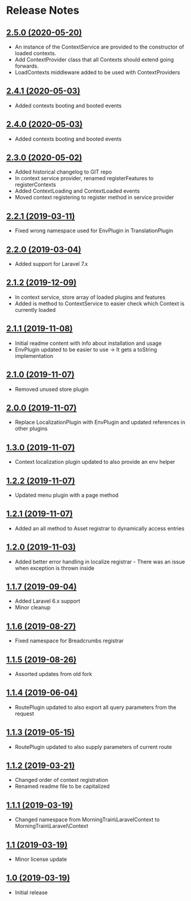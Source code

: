 # Release Notes

## [2.5.0 (2020-05-20)](https://github.com/Morning-Train/LaravelContext/compare/2.4.1...2.5.0)

- An instance of the ContextService are provided to the constructor of loaded contexts.
- Add ContextProvider class that all Contexts should extend going forwards.
- LoadContexts middleware added to be used with ContextProviders

## [2.4.1 (2020-05-03)](https://github.com/Morning-Train/LaravelContext/compare/2.4.0...2.4.1)

- Added contexts booting and booted events

## [2.4.0 (2020-05-03)](https://github.com/Morning-Train/LaravelContext/compare/2.3.0...2.4.0)

- Added contexts booting and booted events

## [2.3.0 (2020-05-02)](https://github.com/Morning-Train/LaravelContext/compare/2.2.1...2.3.0)

- Added historical changelog to GIT repo
- In context service provider, renamed registerFeatures to registerContexts
- Added ContextLoading and ContextLoaded events
- Moved context registering to register method in service provider

## [2.2.1 (2019-03-11)](https://github.com/Morning-Train/LaravelContext/compare/2.2.0...2.2.1)

- Fixed wrong namespace used for EnvPlugin in TranslationPlugin

## [2.2.0 (2019-03-04)](https://github.com/Morning-Train/LaravelContext/compare/2.1.2...2.2.0)

- Added support for Laravel 7.x

## [2.1.2 (2019-12-09)](https://github.com/Morning-Train/LaravelContext/compare/2.1.1...2.1.2)

- In context service, store array of loaded plugins and features
- Added is method to ContextService to easier check which Context is currently loaded

## [2.1.1 (2019-11-08)](https://github.com/Morning-Train/LaravelContext/compare/2.1.0...2.1.1)

- Initial readme content with info about installation and usage
- EnvPlugin updated to be easier to use -> It gets a toString implementation 

## [2.1.0 (2019-11-07)](https://github.com/Morning-Train/LaravelContext/compare/2.0.0...2.1.0)

- Removed unused store plugin

## [2.0.0 (2019-11-07)](https://github.com/Morning-Train/LaravelContext/compare/1.3.0...2.0.0)

- Replace LocalizationPlugin with EnvPlugin and updated references in other plugins

## [1.3.0 (2019-11-07)](https://github.com/Morning-Train/LaravelContext/compare/1.2.2...1.3.0)

- Context localization plugin updated to also provide an env helper 

## [1.2.2 (2019-11-07)](https://github.com/Morning-Train/LaravelContext/compare/1.2.1...1.2.2)

- Updated menu plugin with a page method

## [1.2.1 (2019-11-07)](https://github.com/Morning-Train/LaravelContext/compare/1.2.0...1.2.1)

- Added an all method to Asset registrar to dynamically access entries

## [1.2.0 (2019-11-03)](https://github.com/Morning-Train/LaravelContext/compare/1.1.7...1.2.0)

- Added better error handling in localize registrar - There was an issue when exception is thrown inside

## [1.1.7 (2019-09-04)](https://github.com/Morning-Train/LaravelContext/compare/1.1.6...1.1.7)

- Added Laravel 6.x support
- Minor cleanup

## [1.1.6 (2019-08-27)](https://github.com/Morning-Train/LaravelContext/compare/1.1.5...1.1.6)

- Fixed namespace for Breadcrumbs registrar

## [1.1.5 (2019-08-26)](https://github.com/Morning-Train/LaravelContext/compare/1.1.4...1.1.5)

- Assorted updates from old fork

## [1.1.4 (2019-06-04)](https://github.com/Morning-Train/LaravelContext/compare/1.1.3...1.1.4)

- RoutePlugin updated to also export all query parameters from the request

## [1.1.3 (2019-05-15)](https://github.com/Morning-Train/LaravelContext/compare/1.1.2...1.1.3)

- RoutePlugin updated to also supply parameters of current route

## [1.1.2 (2019-03-21)](https://github.com/Morning-Train/LaravelContext/compare/1.1.1...1.1.2)

- Changed order of context registration
- Renamed readme file to be capitalized

## [1.1.1 (2019-03-19)](https://github.com/Morning-Train/LaravelContext/compare/1.1...1.1.1)

- Changed namespace from MorningTrain\LaravelContext to MorningTrain\Laravel\Context

## [1.1 (2019-03-19)](https://github.com/Morning-Train/LaravelContext/compare/1.0...1.1)

- Minor license update

## [1.0 (2019-03-19)](https://github.com/Morning-Train/LaravelContext)

- Initial release





